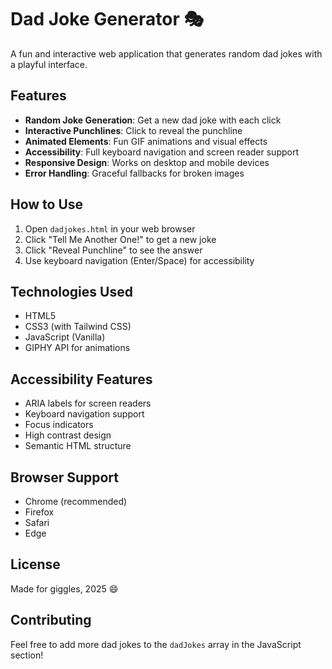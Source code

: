 # Dad Joke Generator 🎭

A fun and interactive web application that generates random dad jokes with a playful interface.

## Features

- **Random Joke Generation**: Get a new dad joke with each click
- **Interactive Punchlines**: Click to reveal the punchline
- **Animated Elements**: Fun GIF animations and visual effects
- **Accessibility**: Full keyboard navigation and screen reader support
- **Responsive Design**: Works on desktop and mobile devices
- **Error Handling**: Graceful fallbacks for broken images

## How to Use

1. Open `dadjokes.html` in your web browser
2. Click "Tell Me Another One!" to get a new joke
3. Click "Reveal Punchline" to see the answer
4. Use keyboard navigation (Enter/Space) for accessibility

## Technologies Used

- HTML5
- CSS3 (with Tailwind CSS)
- JavaScript (Vanilla)
- GIPHY API for animations

## Accessibility Features

- ARIA labels for screen readers
- Keyboard navigation support
- Focus indicators
- High contrast design
- Semantic HTML structure

## Browser Support

- Chrome (recommended)
- Firefox
- Safari
- Edge

## License

Made for giggles, 2025 😄

## Contributing

Feel free to add more dad jokes to the `dadJokes` array in the JavaScript section! 